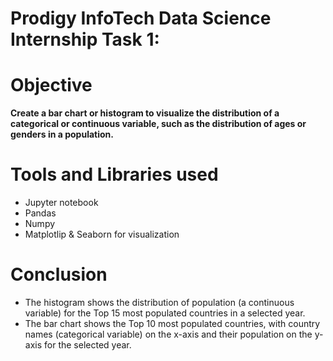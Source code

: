 # Prodigy InfoTech Data Science Internship Task 1:

# Objective
**Create a bar chart or histogram to visualize the distribution of a categorical or continuous variable, such as the distribution of
ages or genders in a population.**

# Tools and Libraries used
-  Jupyter notebook
-  Pandas
-  Numpy
-  Matplotlip & Seaborn for visualization

# Conclusion

-  The histogram shows the distribution of population (a continuous variable) for the Top 15 most populated countries in a selected year.
-  The bar chart shows the Top 10 most populated countries, with country names (categorical variable) on the x-axis and their population on the y-axis for the selected year.
